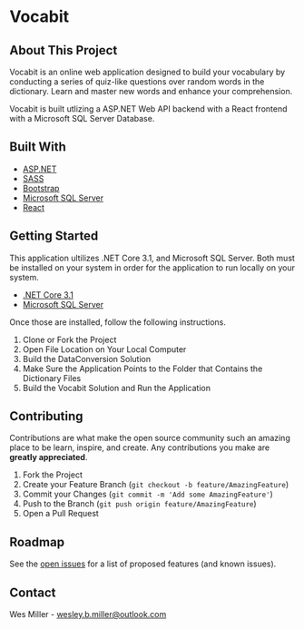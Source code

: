# Vocabit


## About This Project
Vocabit is an online web application designed to build your vocabulary by conducting a series of quiz-like questions over random words in the dictionary. Learn and master new words and enhance your comprehension.

Vocabit is built utlizing a ASP.NET Web API backend with a React frontend with a Microsoft SQL Server Database.

## Built With
* [ASP.NET](https://dotnet.microsoft.com/apps/aspnet)
* [SASS](https://sass-lang.com/)
* [Bootstrap](https://getbootstrap.com)
* [Microsoft SQL Server](https://www.microsoft.com/en-us/sql-server/sql-server-downloads)
* [React](https://reactjs.org/)

## Getting Started

This application ultilizes .NET Core 3.1, and Microsoft SQL Server. Both must be installed on your system in order for the application to run locally on your system.
* [.NET Core 3.1](https://dotnet.microsoft.com/download/dotnet/3.1)
* [Microsoft SQL Server](https://www.microsoft.com/en-us/sql-server/sql-server-downloads)

Once those are installed, follow the following instructions.
1. Clone or Fork the Project
2. Open File Location on Your Local Computer
3. Build the DataConversion Solution
4. Make Sure the Application Points to the Folder that Contains the Dictionary Files
5. Build the Vocabit Solution and Run the Application
   
## Contributing

Contributions are what make the open source community such an amazing place to be learn, inspire, and create. Any contributions you make are **greatly appreciated**.

1. Fork the Project
2. Create your Feature Branch (`git checkout -b feature/AmazingFeature`)
3. Commit your Changes (`git commit -m 'Add some AmazingFeature'`)
4. Push to the Branch (`git push origin feature/AmazingFeature`)
5. Open a Pull Request

## Roadmap
See the [open issues](https://github.com/Karrotts/Vocabit/issues) for a list of proposed features (and known issues).

## Contact
Wes Miller - wesley.b.miller@outlook.com
